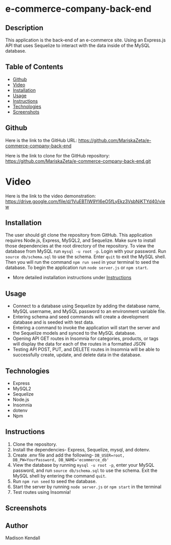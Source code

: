 # e-commerce-company-back-end

## Description
This application is the back-end of an e-commerce site. Using an Express.js API that uses Sequelize to interact with the data inside of the MySQL database.

## Table of Contents

- [Github](#github)
- [Video](#video)
- [Installation](#installation)
- [Usage](#usage)
- [Instructions](#instructions)
- [Technologies](#technologies)
- [Screenshots](#screenshots)

## Github
Here is the link to the GitHub URL: https://github.com/MariskaZeta/e-commerce-company-back-end

Here is the link to clone for the GitHub repository: https://github.com/MariskaZeta/e-commerce-company-back-end.git

# Video
Here is the link to the video demonstration: https://drive.google.com/file/d/1VuEBTIW9YI6eO5fLyEkz3VsbNiKTYd40/view

## Installation
The user should git clone the repository from GitHub. This application requires Node.js, Express, MySQL2, and Sequelize. Make sure to install those dependencies at the root directory of the repository. To view the database from MySQL run `mysql -u root -p`. Login with your password. Run `source db/schema.sql` to use the schema. Enter `quit` to exit the MySQL shell. Then you will run the command `npm run seed` in your terminal to seed the database. To begin the application run `node server.js` or `npm start`.
* More detailed installation instructions under [Instructions](#instructions)

## Usage
* Connect to a database using Sequelize by adding the database name, MySQL username, and MySQL password to an environment variable file.
* Entering schema and seed commands will create a development database and is seeded with test data.
* Entering a command to invoke the application will start the server and the Sequelize models and synced to the MySQL database.
* Opening API GET routes in Insomnia for categories, products, or tags will display the data for each of the routes in a formatted JSON
* Testing API POST, PUT, and DELETE routes in Insomnia will be able to successfully create, update, and delete data in the database.

## Technologies
* Express
* MySQL2
* Sequelize
* Node.js
* Insomnia
* dotenv
* Npm

## Instructions
1. Clone the repository.
2. Install the dependencies- Express, Sequelize, mysql, and dotenv.
3. Create .env file and add the following- `DB_USER=root, DB_PW=YourPassword, DB_NAME='ecommerce_db'`
4. View the database by running `mysql -u root -p`, enter your MySQL password, and run `source db/schema.sql` to use the schema. Exit the MySQL shell by entering the command `quit`.
5. Run `npm run seed` to seed the database.
6. Start the server by running `node server.js` or `npm start` in the terminal
7. Test routes using Insomnia!

## Screenshots

## Author
Madison Kendall
